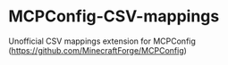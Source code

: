 # MCPConfig-CSV-mappings
Unofficial CSV mappings extension for MCPConfig (https://github.com/MinecraftForge/MCPConfig)
